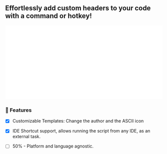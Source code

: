 ## Effortlessly add custom headers to your code with a command or hotkey!

![Example header](https://github.com/Jorge-lopz/Header/blob/948e97836cff4317309382510667dbc7a56e0067/assets/carbon.svg)

### 📖 Features
- [x] Customizable Templates: Change the author and the ASCII icon

- [x] IDE Shortcut support, allows running the script from any IDE, as an external task.

- [ ] 50% - Platform and language agnostic.
